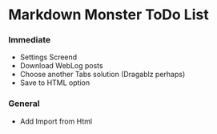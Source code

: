 # Markdown Monster ToDo List

### Immediate

* Settings Screend
* Download WebLog posts
* Choose another Tabs solution (Dragablz perhaps)
* Save to HTML option

### General
* Add Import from Html
